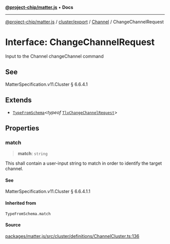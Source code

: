 [**@project-chip/matter.js**](../../../../../README.md) • **Docs**

***

[@project-chip/matter.js](../../../../../modules.md) / [cluster/export](../../../README.md) / [Channel](../README.md) / ChangeChannelRequest

# Interface: ChangeChannelRequest

Input to the Channel changeChannel command

## See

MatterSpecification.v11.Cluster § 6.6.4.1

## Extends

- [`TypeFromSchema`](../../../../../tlv/export/README.md#typefromschemas)\<*typeof* [`TlvChangeChannelRequest`](../README.md#tlvchangechannelrequest)\>

## Properties

### match

> **match**: `string`

This shall contain a user-input string to match in order to identify the target channel.

#### See

MatterSpecification.v11.Cluster § 6.6.4.1.1

#### Inherited from

`TypeFromSchema.match`

#### Source

[packages/matter.js/src/cluster/definitions/ChannelCluster.ts:136](https://github.com/project-chip/matter.js/blob/7a8cbb56b87d4ccf34bec5a9a95ab40a1711324f/packages/matter.js/src/cluster/definitions/ChannelCluster.ts#L136)
